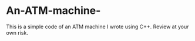 # An-ATM-machine-
This is a simple code of an ATM machine I wrote using 
C++. Review at your own risk. 
